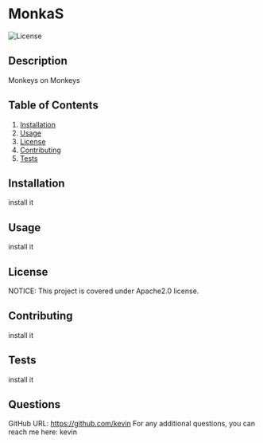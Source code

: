 # MonkaS
![License](https://img.shields.io/badge/License-Apache2.0-BLUE)
## Description
Monkeys on Monkeys
## Table of Contents
1. [Installation](#Installation)
1. [Usage](#Usage)
1. [License](#License)
1. [Contributing](#Contributing)
1. [Tests](#Tests)
## Installation
install it
## Usage
install it
## License
NOTICE: This project is covered under Apache2.0 license.
## Contributing
install it
## Tests
install it
## Questions
GitHub URL: https://github.com/kevin
For any additional questions, you can reach me here: kevin
